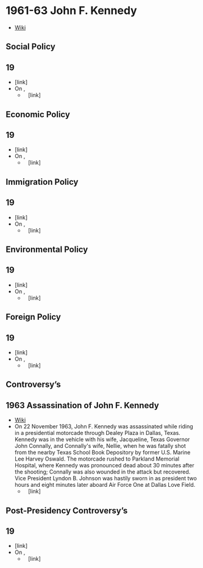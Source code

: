 # 1961-63 John F. Kennedy
- [Wiki](https://en.wikipedia.org/wiki/John_F._Kennedy)
## Social Policy
## 19
- [link]
- On ,
    - ` ` [link]
## Economic Policy
## 19
- [link]
- On ,
    - ` ` [link]
## Immigration Policy
## 19
- [link]
- On ,
    - ` ` [link]
## Environmental Policy
## 19
- [link]
- On ,
    - ` ` [link]
## Foreign Policy
## 19
- [link]
- On ,
    - ` ` [link]
## Controversy’s
## 1963 Assassination of John F. Kennedy
- [Wiki](https://en.wikipedia.org/wiki/Assassination_of_John_F._Kennedy)
- On 22 November 1963, John F. Kennedy was assassinated while riding in a presidential motorcade through Dealey Plaza in Dallas, Texas. Kennedy was in the vehicle with his wife, Jacqueline, Texas Governor John Connally, and Connally's wife, Nellie, when he was fatally shot from the nearby Texas School Book Depository by former U.S. Marine Lee Harvey Oswald. The motorcade rushed to Parkland Memorial Hospital, where Kennedy was pronounced dead about 30 minutes after the shooting; Connally was also wounded in the attack but recovered. Vice President Lyndon B. Johnson was hastily sworn in as president two hours and eight minutes later aboard Air Force One at Dallas Love Field.
	- ` ` [link]    
## Post-Presidency Controversy’s
## 19
- [link]
- On ,
    - ` ` [link]